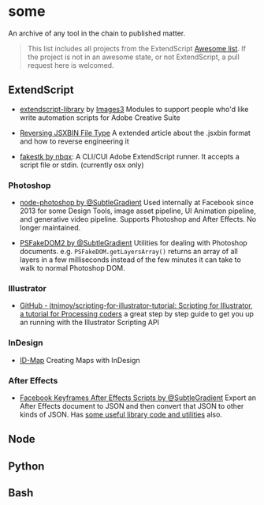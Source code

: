 # some

An archive of any tool in the chain to published matter.

> This list includes all projects from the ExtendScript [Awesome list](https://github.com/ExtendScript/awesome). If the project is not in an awesome state, or not ExtendScript, a pull request here is welcomed.

## ExtendScript  

- [extendscript-library](https://github.com/Images3SA/extendscript-library) by [Images3](https://github.com/Images3SA) Modules to support people who'd like write automation scripts for Adobe Creative Suite

- [Reversing JSXBIN File Type](https://www.scip.ch/en/?labs.20140515) A extended article about the .jsxbin format and how to reverse engineering it   

- [fakestk by nbqx](https://github.com/nbqx/fakestk): A CLI/CUI Adobe ExtendScript runner. It accepts a script file or stdin. (currently osx only)

### Photoshop

- [node-photoshop by @SubtleGradient](https://github.com/subtleGradient/node-photoshop) Used internally at Facebook since 2013 for some Design Tools, image asset pipeline, UI Animation pipeline, and generative video pipeline. Supports Photoshop and After Effects. No longer maintained.

- [PSFakeDOM2 by @SubtleGradient](https://github.com/subtleGradient/node-photoshop/blob/master/lib/ExtendScript/PSFakeDOM2.jsxinc) Utilities for dealing with Photoshop documents. e.g. `PSFakeDOM.getLayersArray()` returns an array of all layers in a few milliseconds instead of the few minutes it can take to walk to normal Photoshop DOM.

### Illustrator  

- [GitHub - jtnimoy/scripting-for-illustrator-tutorial: Scripting for Illustrator, a tutorial for Processing coders](https://github.com/jtnimoy/scripting-for-illustrator-tutorial) a great step by step guide to get you up an running with the Illustrator Scripting API  

### InDesign  

- [ID-Map](https://github.com/fabianmoronzirfas/IDMap) Creating Maps with InDesign

### After Effects

- [Facebook Keyframes After Effects Scripts by @SubtleGradient](https://github.com/facebookincubator/Keyframes/tree/ca8a7ba/scripts) Export an After Effects document to JSON and then convert that JSON to other kinds of JSON. Has [some useful library code and utilities](https://github.com/facebookincubator/Keyframes/tree/ca8a7ba/scripts/(lib)/MudBrickLayer/ExtendScript/common) also.

## Node

## Python

## Bash

